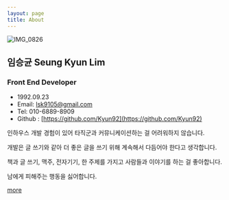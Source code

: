 ```yaml
---
layout: page
title: About
---
```


![IMG_0826](https://user-images.githubusercontent.com/35090976/78527825-e7b26d80-7818-11ea-8798-ddc2562ba969.jpeg)

## 임승균 Seung Kyun Lim

### Front End Developer

- 1992.09.23
- Email: [lsk9105@gmail.com](mailto:lsk9105@gmail.com)
- Tel: 010-6889-8909
- Github : [https://github.com/Kyun92](https://github.com/Kyun92)

인하우스 개발 경험이 있어 타직군과 커뮤니케이션하는 걸 어려워하지 않습니다.

개발은 글 쓰기와 같아 더 좋은 글을 쓰기 위해 계속해서 다듬어야 한다고 생각합니다.

책과 글 쓰기, 맥주, 전자기기, 한 주제를 가지고 사람들과 이야기를 하는 걸 좋아합니다.

남에게 피해주는 행동을 싫어합니다.

[more](https://www.notion.so/lukalim/Seung-Kyun-Lim-6e3ae766154c4065962c6f8bf8aa9e6f)

